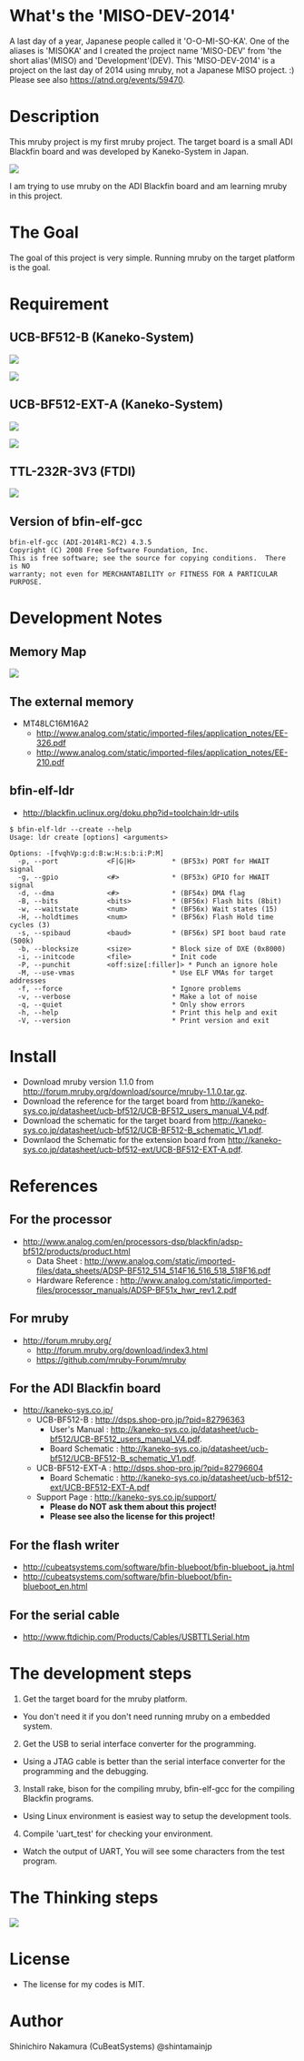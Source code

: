 # What's the 'MISO-DEV-2014'

A last day of a year, Japanese people called it 'O-O-MI-SO-KA'.
One of the aliases is 'MISOKA' and I created the project name 'MISO-DEV' from 'the short alias'(MISO) and 'Development'(DEV).
This 'MISO-DEV-2014' is a project on the last day of 2014 using mruby, not a Japanese MISO project. :)
Please see also <https://atnd.org/events/59470>.

# Description

This mruby project is my first mruby project.
The target board is a small ADI Blackfin board and was developed by Kaneko-System in Japan.

![](doc/images/UCB-BF512-COMPLETE-KIT.jpg)

I am trying to use mruby on the ADI Blackfin board and am learning mruby in this project.

# The Goal

The goal of this project is very simple.
Running mruby on the target platform is the goal.

# Requirement

## UCB-BF512-B (Kaneko-System)

![](doc/images/UCB-BF512-B-COMPONENT.jpg)

![](doc/images/UCB-BF512-B-SOLDER.jpg)

## UCB-BF512-EXT-A (Kaneko-System)

![](doc/images/UCB-BF512-EXT-A-COMPONENT.jpg)

![](doc/images/UCB-BF512-EXT-A-SOLDER.jpg)

## TTL-232R-3V3 (FTDI)

![](doc/images/TTL-232R-3V3.jpg)

## Version of bfin-elf-gcc

```
bfin-elf-gcc (ADI-2014R1-RC2) 4.3.5
Copyright (C) 2008 Free Software Foundation, Inc.
This is free software; see the source for copying conditions.  There is NO
warranty; not even for MERCHANTABILITY or FITNESS FOR A PARTICULAR PURPOSE.
```

# Development Notes

## Memory Map

![](doc/images/bf512-memmap.png)

## The external memory

* MT48LC16M16A2
  * <http://www.analog.com/static/imported-files/application_notes/EE-326.pdf>
  * <http://www.analog.com/static/imported-files/application_notes/EE-210.pdf>

## bfin-elf-ldr

* <http://blackfin.uclinux.org/doku.php?id=toolchain:ldr-utils>

```
$ bfin-elf-ldr --create --help
Usage: ldr create [options] <arguments>

Options: -[fvqhVp:g:d:B:w:H:s:b:i:P:M]
  -p, --port            <F|G|H>         * (BF53x) PORT for HWAIT signal
  -g, --gpio            <#>             * (BF53x) GPIO for HWAIT signal
  -d, --dma             <#>             * (BF54x) DMA flag
  -B, --bits            <bits>          * (BF56x) Flash bits (8bit)
  -w, --waitstate       <num>           * (BF56x) Wait states (15)
  -H, --holdtimes       <num>           * (BF56x) Flash Hold time cycles (3)
  -s, --spibaud         <baud>          * (BF56x) SPI boot baud rate (500k)
  -b, --blocksize       <size>          * Block size of DXE (0x8000)
  -i, --initcode        <file>          * Init code
  -P, --punchit         <off:size[:filler]> * Punch an ignore hole
  -M, --use-vmas                        * Use ELF VMAs for target addresses
  -f, --force                           * Ignore problems
  -v, --verbose                         * Make a lot of noise
  -q, --quiet                           * Only show errors
  -h, --help                            * Print this help and exit
  -V, --version                         * Print version and exit
```

# Install

* Download mruby version 1.1.0 from <http://forum.mruby.org/download/source/mruby-1.1.0.tar.gz>.
* Download the reference for the target board from <http://kaneko-sys.co.jp/datasheet/ucb-bf512/UCB-BF512_users_manual_V4.pdf>.
* Download the schematic for the target board from <http://kaneko-sys.co.jp/datasheet/ucb-bf512/UCB-BF512-B_schematic_V1.pdf>.
* Downlaod the Schematic for the extension board from <http://kaneko-sys.co.jp/datasheet/ucb-bf512-ext/UCB-BF512-EXT-A.pdf>.

# References

## For the processor

* <http://www.analog.com/en/processors-dsp/blackfin/adsp-bf512/products/product.html>
  * Data Sheet : <http://www.analog.com/static/imported-files/data_sheets/ADSP-BF512_514_514F16_516_518_518F16.pdf>
  * Hardware Reference : <http://www.analog.com/static/imported-files/processor_manuals/ADSP-BF51x_hwr_rev1.2.pdf>

## For mruby

* <http://forum.mruby.org/>
  * <http://forum.mruby.org/download/index3.html>
  * <https://github.com/mruby-Forum/mruby>

## For the ADI Blackfin board

* <http://kaneko-sys.co.jp/>
  * UCB-BF512-B : <http://dsps.shop-pro.jp/?pid=82796363>
    * User's Manual : <http://kaneko-sys.co.jp/datasheet/ucb-bf512/UCB-BF512_users_manual_V4.pdf>.
    * Board Schematic : <http://kaneko-sys.co.jp/datasheet/ucb-bf512/UCB-BF512-B_schematic_V1.pdf>.
  * UCB-BF512-EXT-A : <http://dsps.shop-pro.jp/?pid=82796604>
    * Board Schematic : <http://kaneko-sys.co.jp/datasheet/ucb-bf512-ext/UCB-BF512-EXT-A.pdf>
  * Support Page : <http://kaneko-sys.co.jp/support/>
    * **Please do NOT ask them about this project!**
    * **Please see also the license for this project!**

## For the flash writer

* <http://cubeatsystems.com/software/bfin-blueboot/bfin-blueboot_ja.html>
* <http://cubeatsystems.com/software/bfin-blueboot/bfin-blueboot_en.html>

## For the serial cable

* <http://www.ftdichip.com/Products/Cables/USBTTLSerial.htm>

# The development steps

1. Get the target board for the mruby platform.
  * You don't need it if you don't need running mruby on a embedded system.
2. Get the USB to serial interface converter for the programming.
  * Using a JTAG cable is better than the serial interface converter for the programming and the debugging.
3. Install rake, bison for the compiling mruby, bfin-elf-gcc for the compiling Blackfin programs.
  * Using Linux environment is easiest way to setup the development tools.
4. Compile 'uart\_test' for checking your environment.
  * Watch the output of UART, You will see some characters from the test program.

# The Thinking steps

![](doc/images/mindmap.png)

# License

* The license for my codes is MIT.

# Author

Shinichiro Nakamura (CuBeatSystems) @shintamainjp

